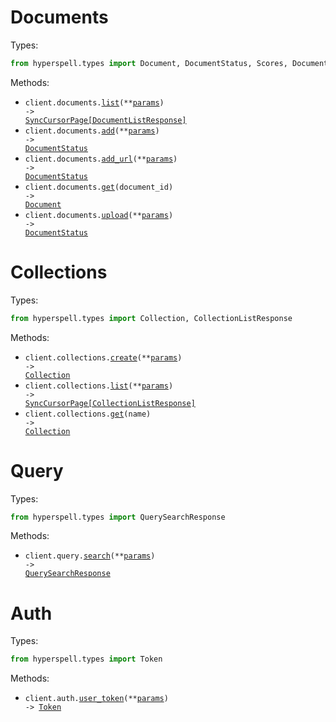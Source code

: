 # Documents

Types:

```python
from hyperspell.types import Document, DocumentStatus, Scores, DocumentListResponse
```

Methods:

- <code title="get /documents/list">client.documents.<a href="./src/hyperspell/resources/documents.py">list</a>(\*\*<a href="src/hyperspell/types/document_list_params.py">params</a>) -> <a href="./src/hyperspell/types/document_list_response.py">SyncCursorPage[DocumentListResponse]</a></code>
- <code title="post /documents/add">client.documents.<a href="./src/hyperspell/resources/documents.py">add</a>(\*\*<a href="src/hyperspell/types/document_add_params.py">params</a>) -> <a href="./src/hyperspell/types/document_status.py">DocumentStatus</a></code>
- <code title="post /documents/scrape">client.documents.<a href="./src/hyperspell/resources/documents.py">add_url</a>(\*\*<a href="src/hyperspell/types/document_add_url_params.py">params</a>) -> <a href="./src/hyperspell/types/document_status.py">DocumentStatus</a></code>
- <code title="get /documents/get/{document_id}">client.documents.<a href="./src/hyperspell/resources/documents.py">get</a>(document_id) -> <a href="./src/hyperspell/types/document.py">Document</a></code>
- <code title="post /documents/upload">client.documents.<a href="./src/hyperspell/resources/documents.py">upload</a>(\*\*<a href="src/hyperspell/types/document_upload_params.py">params</a>) -> <a href="./src/hyperspell/types/document_status.py">DocumentStatus</a></code>

# Collections

Types:

```python
from hyperspell.types import Collection, CollectionListResponse
```

Methods:

- <code title="post /collections/add">client.collections.<a href="./src/hyperspell/resources/collections.py">create</a>(\*\*<a href="src/hyperspell/types/collection_create_params.py">params</a>) -> <a href="./src/hyperspell/types/collection.py">Collection</a></code>
- <code title="get /collections/list">client.collections.<a href="./src/hyperspell/resources/collections.py">list</a>(\*\*<a href="src/hyperspell/types/collection_list_params.py">params</a>) -> <a href="./src/hyperspell/types/collection_list_response.py">SyncCursorPage[CollectionListResponse]</a></code>
- <code title="get /collections/get/{name}">client.collections.<a href="./src/hyperspell/resources/collections.py">get</a>(name) -> <a href="./src/hyperspell/types/collection.py">Collection</a></code>

# Query

Types:

```python
from hyperspell.types import QuerySearchResponse
```

Methods:

- <code title="post /query">client.query.<a href="./src/hyperspell/resources/query.py">search</a>(\*\*<a href="src/hyperspell/types/query_search_params.py">params</a>) -> <a href="./src/hyperspell/types/query_search_response.py">QuerySearchResponse</a></code>

# Auth

Types:

```python
from hyperspell.types import Token
```

Methods:

- <code title="post /auth/user_token">client.auth.<a href="./src/hyperspell/resources/auth.py">user_token</a>(\*\*<a href="src/hyperspell/types/auth_user_token_params.py">params</a>) -> <a href="./src/hyperspell/types/token.py">Token</a></code>
